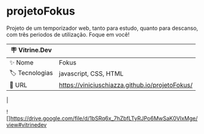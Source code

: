 # projetoFokus

Projeto de um temporizador web, tanto para estudo, quanto para descanso, com três periodos de utilização. Foque em você!

| :placard: Vitrine.Dev |     |
| -------------  | --- |
| :sparkles: Nome        | Fokus
| :label: Tecnologias | javascript, CSS, HTML
| :rocket: URL         | https://viniciuschiazza.github.io/projetoFokus/
| 

<!-- Inserir imagem com a #vitrinedev ao final do link -->
![]https://drive.google.com/file/d/1bSRq6x_7hZbfLTyRJPo6MwSaK0VIxMge/view#vitrinedev
